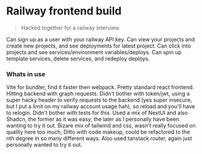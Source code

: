 # Railway frontend build

> Hacked together for a railway interview.

Can sign up as a user with your railway API key. Can view your projects and create new projects, and see deployments for latest project. Can click into projects and see services/environment variables/deploys. Can spin up template services, delete services, and redeploy deploys.


### Whats in use

Vite for bundler, find it faster then webpack. Pretty standard react frontend. Hitting backend with graph requests. Didn't bother with token/jwt, using a super hacky header to verify requests to the backend (yes super insecure, but I put a limit on my railway account usage hah), so reload and you'll have to relogin. Didn't bother with tests for this. Used a mix of NextUI and also Shadcn, the former as it was easy, the later as I personally have been wanting to try it out. Bizare mix of tailwind and css, wasn't really focused on quality here too much, Ditto with code makeup, could be refactored to the nth degree in so many different ways. Also used tanstack router, again just personally wanted to try it out.
